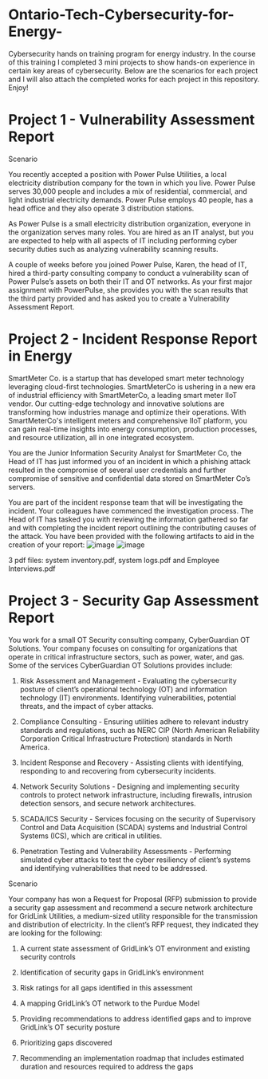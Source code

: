 # Ontario-Tech-Cybersecurity-for-Energy-
Cybersecurity hands on training program for energy industry. In the course of this training I completed 3 mini projects to show hands-on experience in certain key areas of cybersecurity. Below are the scenarios for each project and I will also attach the completed works for each project in this repository. Enjoy!

# Project 1 - Vulnerability Assessment Report
Scenario

You recently accepted a position with Power Pulse Utilities, a local electricity distribution company for the town in which you live. Power Pulse serves 30,000 people and includes a mix of residential, commercial, and light industrial electricity demands. Power Pulse employs 40 people, has a head office and they also operate 3 distribution stations.

As Power Pulse is a small electricity distribution organization, everyone in the organization serves many roles. You are hired as an IT analyst, but you are expected to help with all aspects of IT including performing cyber security duties such as analyzing vulnerability scanning results.

A couple of weeks before you joined Power Pulse, Karen, the head of IT, hired a third-party consulting company to conduct a vulnerability scan of Power Pulse’s assets on both their IT and OT networks. As your first major assignment with PowerPulse, she provides you with the scan results that the third party provided and has asked you to create a Vulnerability Assessment Report.

# Project 2 - Incident Response Report in Energy 
SmartMeter Co. is a startup that has developed smart meter technology leveraging cloud-first technologies. SmartMeterCo is ushering in a new era of industrial efficiency with SmartMeterCo, a leading smart meter IIoT vendor. Our cutting-edge technology and innovative solutions are transforming how industries manage and optimize their operations. With SmartMeterCo's intelligent meters and comprehensive IIoT platform, you can gain real-time insights into energy consumption, production processes, and resource utilization, all in one integrated ecosystem.

You are the Junior Information Security Analyst for SmartMeter Co, the Head of IT has just informed you of an incident in which a phishing attack resulted in the compromise of several user credentials and further compromise of sensitive and confidential data stored on SmartMeter Co’s servers. 

You are part of the incident response team that will be investigating the incident. Your colleagues have commenced the investigation process. The Head of IT has tasked you with reviewing the information gathered so far and with completing the incident report outlining the contributing causes of the attack. You have been provided with the following artifacts to aid in the creation of your report:
![image](https://github.com/Davinci042/Ontario-Tech-Cybersecurity-for-Energy-/assets/103445073/fe90d8d9-d8c9-47b8-ac7a-70f15a2f4865)
![image](https://github.com/Davinci042/Ontario-Tech-Cybersecurity-for-Energy-/assets/103445073/676c5ae6-6d5f-4174-ac0a-588ad8b8f6de)

3 pdf files: system inventory.pdf, system logs.pdf and Employee Interviews.pdf


# Project 3 - Security Gap Assessment Report
You work for a small OT Security consulting company, CyberGuardian OT Solutions. Your company focuses on consulting for organizations that operate in critical infrastructure sectors, such as power, water, and gas. Some of the services CyberGuardian OT Solutions provides include:

1. Risk Assessment and Management - Evaluating the cybersecurity posture of client’s operational technology (OT) and information technology (IT) environments. Identifying vulnerabilities, potential threats, and the impact of cyber attacks.

2. Compliance Consulting - Ensuring utilities adhere to relevant industry standards and regulations, such as NERC CIP (North American Reliability Corporation Critical Infrastructure Protection) standards in North America.

3. Incident Response and Recovery - Assisting clients with identifying, responding to and recovering from cybersecurity incidents. 

4. Network Security Solutions - Designing and implementing security controls to protect network infrastructure, including firewalls, intrusion detection sensors, and secure network architectures.

5. SCADA/ICS Security - Services focusing on the security of Supervisory Control and Data Acquisition (SCADA) systems and Industrial Control Systems (ICS), which are critical in utilities.

6. Penetration Testing and Vulnerability Assessments - Performing simulated cyber attacks to test the cyber resiliency of client’s systems and identifying vulnerabilities that need to be addressed.

Scenario

Your company has won a Request for Proposal (RFP) submission to provide a security gap assessment and recommend a secure network architecture for GridLink Utilities, a medium-sized utility responsible for the transmission and distribution of electricity. In the client’s RFP request, they indicated they are looking for the following:

1. A current state assessment of GridLink’s OT environment and existing security controls

2. Identification of security gaps in GridLink’s environment

3. Risk ratings for all gaps identified in this assessment

4. A mapping GridLink’s OT network to the Purdue Model

5. Providing recommendations to address identified gaps and to improve GridLink’s OT security posture

6. Prioritizing gaps discovered

7. Recommending an implementation roadmap that includes estimated duration and resources required to address the gaps
